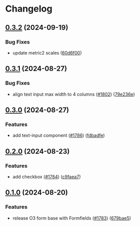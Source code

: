 # Changelog

## [0.3.2](https://github.com/Financial-Times/origami/compare/o3-form-v0.3.1...o3-form-v0.3.2) (2024-09-19)


### Bug Fixes

* update metric2 scales ([60d6f00](https://github.com/Financial-Times/origami/commit/60d6f003617849c56ddc6d3167d8bc8d98405724))


## [0.3.1](https://github.com/Financial-Times/origami/compare/o3-form-v0.3.0...o3-form-v0.3.1) (2024-08-27)


### Bug Fixes

* align text input max width to 4 columns ([#1802](https://github.com/Financial-Times/origami/issues/1802)) ([79e236e](https://github.com/Financial-Times/origami/commit/79e236e424af35bcd50d66eb872b86dd809be498))

## [0.3.0](https://github.com/Financial-Times/origami/compare/o3-form-v0.2.0...o3-form-v0.3.0) (2024-08-27)


### Features

* add text-input component ([#1786](https://github.com/Financial-Times/origami/issues/1786)) ([fdbadfe](https://github.com/Financial-Times/origami/commit/fdbadfea1f65ed24b554c042f1cb899bc6301e5b))

## [0.2.0](https://github.com/Financial-Times/origami/compare/o3-form-v0.1.0...o3-form-v0.2.0) (2024-08-23)


### Features

* add checkbox ([#1784](https://github.com/Financial-Times/origami/issues/1784)) ([c9faea7](https://github.com/Financial-Times/origami/commit/c9faea79c2815b1fe163a6f8734fb56196f0abb4))

## [0.1.0](https://github.com/Financial-Times/origami/compare/o3-form-v0.0.1...o3-form-v0.1.0) (2024-08-20)


### Features

* release O3 form base with Formfields ([#1783](https://github.com/Financial-Times/origami/issues/1783)) ([679bae5](https://github.com/Financial-Times/origami/commit/679bae531519aad357401851c0a4ea179b657c58))
